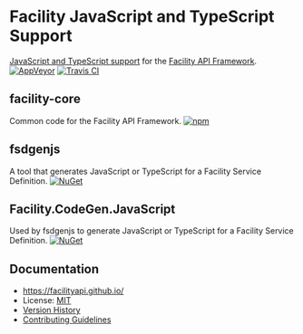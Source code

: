 # Facility JavaScript and TypeScript Support

[JavaScript and TypeScript support](https://facilityapi.github.io/generate/javascript) for the [Facility API Framework](https://facilityapi.github.io/).
[![AppVeyor](https://img.shields.io/appveyor/ci/ejball/facilityjavascript.svg)](https://ci.appveyor.com/project/ejball/facilityjavascript)
[![Travis CI](https://travis-ci.org/FacilityApi/FacilityJavaScript.svg?branch=master)](https://travis-ci.org/FacilityApi/FacilityJavaScript)

## facility-core

Common code for the Facility API Framework. [![npm](https://img.shields.io/npm/v/facility-core.svg)](https://www.npmjs.com/package/facility-core)

## fsdgenjs

A tool that generates JavaScript or TypeScript for a Facility Service Definition. [![NuGet](https://img.shields.io/nuget/v/fsdgenjs.svg)](https://www.nuget.org/packages/fsdgenjs)

## Facility.CodeGen.JavaScript

Used by fsdgenjs to generate JavaScript or TypeScript for a Facility Service Definition. [![NuGet](https://img.shields.io/nuget/v/Facility.CodeGen.JavaScript.svg)](https://www.nuget.org/packages/Facility.CodeGen.JavaScript)

## Documentation

* https://facilityapi.github.io/
* License: [MIT](LICENSE)
* [Version History](VersionHistory.md)
* [Contributing Guidelines](CONTRIBUTING.md)
